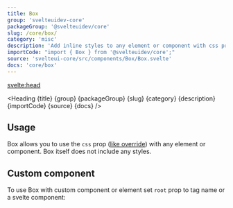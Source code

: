 ```yaml
---
title: Box
group: 'svelteuidev-core'
packageGroup: '@svelteuidev/core'
slug: /core/box/
category: 'misc'
description: 'Add inline styles to any element or component with css prop'
importCode: "import { Box } from '@svelteuidev/core';"
source: 'svelteui-core/src/components/Box/Box.svelte'
docs: 'core/box'
---
```


<script>
  import { Demo, BoxDemos } from '@svelteuidev/demos';
  import { Heading } from "$lib/components";
  import { base } from '$app/paths';
</script>

<svelte:head>

  <title>{title} - SvelteUI</title>
</svelte:head>

<Heading {title} {group} {packageGroup} {slug} {category} {description} {importCode} {source} {docs} />

## Usage

Box allows you to use the `css` prop ([like override]({base}/theming/override)) with any element or component. Box itself does not include any styles.

<Demo demo={BoxDemos.usage} />

## Custom component

To use Box with custom component or element set `root` prop to tag name or a svelte component:

<Demo demo={BoxDemos.custom} />
